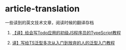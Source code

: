 # article-translation
一些读到的英文技术文章，阅读时候的翻译存档

1. [【译】给会写Todo应用的初级JS程序员的TypeScript教程](/TypeScript_Tutorial_for_JS_Programmers_Who_Know_How_to_Build_a_Todo_App.md)

2. [译】写给TS泛型多次从入门到放弃的人的泛型入门教程](/TypeScript-Generics-for-People-Who-Gave-Up-on-Understanding-Generics.md)
